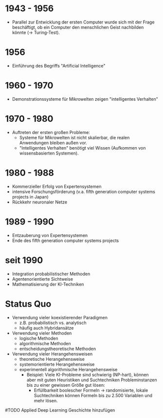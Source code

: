 # 1943 - 1956
- Parallel zur Entwicklung der ersten Computer wurde sich mit der Frage beschäftigt, ob ein Computer den menschlichen Geist nachbilden könnte (-> Turing-Test).
# 1956
- Einführung des Begriffs "Artificial Intelligence"
# 1960 - 1970
- Demonstrationssysteme für Mikrowelten zeigen "intelligentes Verhalten"
# 1970 - 1980
- Auftreten der ersten großen Probleme:
	- Systeme für Mikrowelten ist nicht skalierbar, die realen Anwendungen bleiben außen vor. 
	- "Intelligentes Verhalten" benötigt viel Wissen (Aufkommen von wissensbasierten Systemen).
# 1980 - 1988
- Kommerzieller Erfolg von Expertensystemen
- intensive Forschungsförderung (v.a. fifth generation computer systems projects in Japan)
- Rückkehr neuronaler Netze
# 1989 - 1990
- Entzauberung von Expertensystemen
- Ende des fifth generation computer systems projects
# seit 1990
- Integration probabilistischer Methoden
- Agentenorientierte Sichtweise
- Mathematisierung der KI-Techniken
# Status Quo
- Verwendung vieler koexistierender Paradigmen
	- z.B. probabilistisch vs. analytisch
	- häufig auch Hybridansätze
- Verwendung vieler Methoden
	- logische Methoden
	- algorithmische Methoden
	- entscheidungstheoretische Methoden
- Verwendung vieler Herangehensweisen
	- theoretische Herangehensweise
	- systemorientierte Herangehensweise
	- experimentell algorithmische Herangehensweise
		- Beispiel: Viele KI-Probleme sind schwierig (NP-hart), können aber mit guten Heuristiken und Suchtechniken Probleminstanzen bis zu einer gewissen Größe gut lösen:
			- Erfüllbarkeit boolescher Formeln -> randomisierte, lokale Suchtechniken können Formeln bis zu 2.500 Variablen und mehr lösen.

#TODO Applied Deep Learning Geschichte hinzufügen